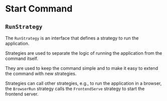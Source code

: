 # Start Command

## `RunStrategy`

The `RunStrategy` is an interface that defines a strategy to run the application.

Strategies are used to separate the logic of running the application from the command itself.

They are used to keep the command simple and to make it easy to extend the command with new strategies.

Strategies can call other strategies, e.g., to run the application in a browser, the `BrowserRun` strategy calls the `FrontendServe` strategy to start the frontend server.
